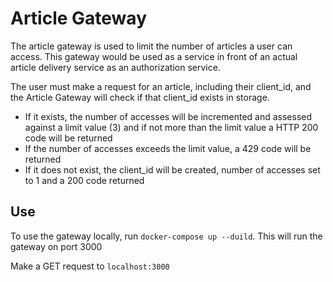 # Article Gateway

The article gateway is used to limit the number of articles a user can access.
This gateway would be used as a service in front of an actual article delivery service as an authorization service.

The user must make a request for an article, including their client_id, and the Article Gateway will check if that client_id exists in storage.
- If it exists, the number of accesses will be incremented and assessed against a limit value (3) and if not more than the limit value a HTTP 200 code will be returned
- If the number of accesses exceeds the limit value, a 429 code will be returned
- If it does not exist, the client_id will be created, number of accesses set to 1 and a 200 code returned


## Use
To use the gateway locally, run `docker-compose up --duild`.
This will run the gateway on port 3000

Make a GET request to `localhost:3000`
